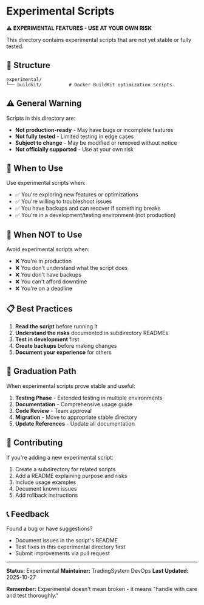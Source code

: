 # Experimental Scripts

⚠️ **EXPERIMENTAL FEATURES - USE AT YOUR OWN RISK**

This directory contains experimental scripts that are not yet stable or fully tested.

## 📂 Structure

```
experimental/
└── buildkit/          # Docker BuildKit optimization scripts
```

## ⚠️ General Warning

Scripts in this directory are:

- **Not production-ready** - May have bugs or incomplete features
- **Not fully tested** - Limited testing in edge cases
- **Subject to change** - May be modified or removed without notice
- **Not officially supported** - Use at your own risk

## 🧪 When to Use

Use experimental scripts when:

- ✅ You're exploring new features or optimizations
- ✅ You're willing to troubleshoot issues
- ✅ You have backups and can recover if something breaks
- ✅ You're in a development/testing environment (not production)

## 🚫 When NOT to Use

Avoid experimental scripts when:

- ❌ You're in production
- ❌ You don't understand what the script does
- ❌ You don't have backups
- ❌ You can't afford downtime
- ❌ You're on a deadline

## 📋 Best Practices

1. **Read the script** before running it
2. **Understand the risks** documented in subdirectory READMEs
3. **Test in development** first
4. **Create backups** before making changes
5. **Document your experience** for others

## 🔄 Graduation Path

When experimental scripts prove stable and useful:

1. **Testing Phase** - Extended testing in multiple environments
2. **Documentation** - Comprehensive usage guide
3. **Code Review** - Team approval
4. **Migration** - Move to appropriate stable directory
5. **Update References** - Update all documentation

## 📝 Contributing

If you're adding a new experimental script:

1. Create a subdirectory for related scripts
2. Add a README explaining purpose and risks
3. Include usage examples
4. Document known issues
5. Add rollback instructions

## 📞 Feedback

Found a bug or have suggestions?

- Document issues in the script's README
- Test fixes in this experimental directory first
- Submit improvements via pull request

---

**Status:** Experimental
**Maintainer:** TradingSystem DevOps
**Last Updated:** 2025-10-27

**Remember:** Experimental doesn't mean broken - it means "handle with care and test thoroughly."

